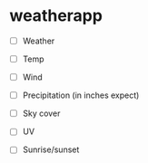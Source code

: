 # weatherapp

- [ ] Weather
- [ ] Temp
- [ ] Wind
- [ ] Precipitation (in inches expect)
- [ ] Sky cover

- [ ] UV

- [ ] Sunrise/sunset
